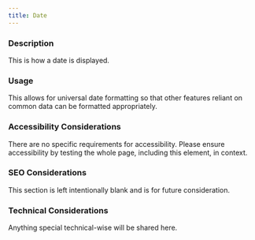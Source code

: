 ```yaml
---
title: Date
---
```


### Description
This is how a date is displayed.

### Usage
This allows for universal date formatting so that other features reliant on common data can be formatted appropriately.

### Accessibility Considerations
There are no specific requirements for accessibility. Please ensure accessibility by testing the whole page, including this element, in context.

### SEO Considerations
This section is left intentionally blank and is for future consideration.

### Technical Considerations
Anything special technical-wise will be shared here.
